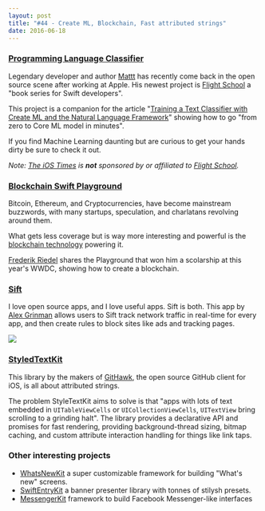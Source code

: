 ```yaml
---
layout: post
title: "#44 - Create ML, Blockchain, Fast attributed strings"
date: 2016-06-18
---
```


### [Programming Language Classifier](https://github.com/Flight-School/Programming-Language-Classifier)

Legendary developer and author [Mattt](https://twitter.com/mattt) has recently come back in the open source scene after working at Apple. His newest project is [Flight School](https://flight.school/) a "book series for Swift developers".

This project is a companion for the article "[Training a Text Classifier with Create ML and the Natural Language Framework](https://flight.school/articles/classifying-programming-languages-with-createml/)" showing how to go "from zero to Core ML model in minutes".

If you find Machine Learning daunting but are curious to get your hands dirty be sure to check it out.

_Note: [The iOS Times](http://theiostimes) is **not** sponsored by or affiliated to [Flight School](https://flight.school/)._

### [Blockchain Swift Playground](https://github.com/frogg/Blockchain-Swift-Playground)

Bitcoin, Ethereum, and Cryptocurrencies, have become mainstream buzzwords, with many startups, speculation, and charlatans revolving around them.

What gets less coverage but is way more interesting and powerful is the [blockchain technology](https://en.wikipedia.org/wiki/Blockchain) powering it.

[Frederik Riedel](https://twitter.com/frederikriedel) shares the Playground that won him a scolarship at this year's WWDC, showing how to create a blockchain.

### [Sift](https://github.com/agrinman/sift-ios)

I love open source apps, and I love useful apps. Sift is both. This app by [Alex Grinman](https://twitter.com/alexgrinman) allows users to Sift track network traffic in real-time for every app, and then create rules to block sites like ads and tracking pages.

![](https://raw.githubusercontent.com/agrinman/sift-ios/master/screens/3.PNG)

### [StyledTextKit](https://github.com/GitHawkApp/StyledTextKit)

This library by the makers of [GitHawk](https://twitter.com/githawk), the open source GitHub client for iOS, is all about attributed strings.

The problem StyleTextKit aims to solve is that "apps with lots of text embedded in `UITableViewCells` or `UICollectionViewCells`, `UITextView` bring scrolling to a grinding halt". The library provides a declarative API and promises for fast rendering, providing background-thread sizing, bitmap caching, and custom attribute interaction handling for things like link taps.

### Other interesting projects

- [WhatsNewKit](https://github.com/SvenTiigi/WhatsNewKit) a super customizable framework for building "What's new" screens.
- [SwiftEntryKit](https://github.com/huri000/SwiftEntryKit) a banner presenter library with tonnes of stilysh presets.
- [MessengerKit](https://github.com/steve228uk/MessengerKit) framework to build Facebook Messenger-like interfaces
